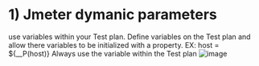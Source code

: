 # 1) Jmeter dymanic parameters
use variables within your Test plan.
Define variables on the Test plan and allow there variables to be initialized with a property. EX: host = ${__P(host)}
Always use the variable within the Test plan
![image](https://github.com/sdeshpande22/hashicorp_vault/assets/54231317/ba216c6b-c65c-4dc1-83be-ad7f9f1d91ae)

